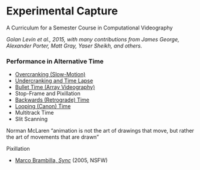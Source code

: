 # Experimental Capture
A Curriculum for a Semester Course in Computational Videography

*Golan Levin et al., 2015, with many contributions from James George, Alexander Porter, Matt Gray, Yaser Sheikh, and others.*



### Performance in Alternative Time

* [Overcranking (Slow-Motion)](overcranking.md)
* [Undercranking and Time Lapse](undercranking.md)
* [Bullet Time (Array Videography)](bullettime.md)
* Stop-Frame and Pixillation
* [Backwards (Retrograde) Time](backwards.md)
* [Looping (Canon) Time](looping.md)
* Multitrack Time
* Slit Scanning



Norman McLaren “animation is not the art of drawings that move, but rather the art of movements that are drawn”

Pixillation
* [Marco Brambilla, *Sync*](http://www.marcobrambilla.com/portfolios/sync/) (2005, NSFW)
